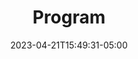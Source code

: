 ---
title: "Program"
date: 2023-04-21T15:49:31-05:00
url: program-onsite

days: 

  - id: 1
    title_short: Wednesday
    title_full: Wednesday , September 04, 2024
    rooms: ["Mariposa Grove", "Walker Canyon", "Hamina (MP4)", "Bonsai"]
    schedule_items: 
      - type: timelabel
        label: "09:45 - 10:30"
        gridarea: "1/1/2/2"
      - type: activity
        label: "Morning break"
        gridarea: "2/2/3/6"
        timelabel: "10:30 - 11:00"
        gridaream: "3/1/3/3"
      - type: timelabel
        label: "11:00 - 11:25"
        gridarea: "3/1/4/2"
      - type: timelabel
        label: "11:30 - 11:55."
        gridarea: "4/1/5/2"
      - type: timelabel
        label: "12:00 - 12:25"
        gridarea: "5/1/6/2"
      - type: activity
        label: "Lunch"
        gridarea: "6/2/7/6"
        timelabel: "12:30 - 13:30"
        gridaream: "7/1/10/3"
      - type: timelabel
        label: "13:30 - 14:20"
        gridarea: "7/1/8/2"
      - type: timelabel
        label: "14:30 - 14:55"
        gridarea: "8/1/9/2"
      - type: timelabel
        label: "15:00 - 15:25"
        gridarea: "9/1/10/2"
      - type: activity
        label: "Afternoon break"
        gridarea: "10/2/11/6"
        timelabel: "15:30 - 16:00"
        gridaream: "15/1/14/3"
      - type: timelabel
        label: "16:00 - 16:25"
        gridarea: "11/1/12/2"
      - type: timelabel
        label: "16:30 - 16:55"
        gridarea: "12/1/13/2"


  - id: 2
    title_short: Thursday
    title_full: Thursday , September 05, 2024
    rooms: ["Mariposa Grove", "Walker Canyon", "Hamina (MP4)", "Bonsai"]
    schedule_items: 
      - type: timelabel
        label: "09:45 - 10:30"
        gridarea: "1/1/2/2"
      - type: timelabel
        label: "11:00 - 11:25"
        gridarea: "2/1/3/2"
      - type: timelabel
        label: "11:30 - 11:55."
        gridarea: "3/1/4/2"
      - type: timelabel
        label: "12:00 - 12:25"
        gridarea: "4/1/5/2"
      - type: activity
        label: "Lunch"
        gridarea: "5/2/6/6"
        timelabel: "12:30 - 13:30"
        gridaream: "6/1/9/3"
      - type: timelabel
        label: "13:30 - 13:55"
        gridarea: "6/1/7/2"
      - type: timelabel
        label: "14:00 - 14:25"
        gridarea: "7/1/8/2"
      - type: timelabel
        label: "14:30 - 14:55"
        gridarea: "8/1/9/2"
      - type: activity
        label: "Afternoon break"
        gridarea: "9/2/10/6"
        timelabel: "15:00 - 15:15"
        gridaream: "15/1/14/3"


summary: 
---